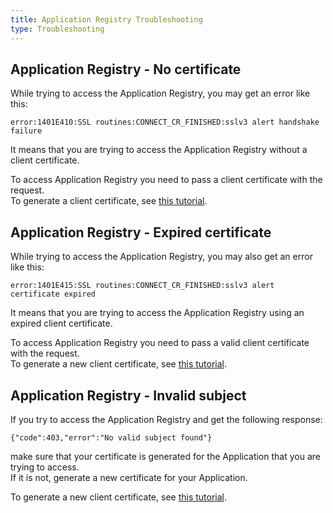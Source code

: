 ```yaml
---
title: Application Registry Troubleshooting
type: Troubleshooting
---
```


<wstep>

## Application Registry - No certificate

While trying to access the Application Registry, you may get an error like this:
```
error:1401E410:SSL routines:CONNECT_CR_FINISHED:sslv3 alert handshake failure
```
It means that you are trying to access the Application Registry without a client certificate. 

To access Application Registry you need to pass a client certificate with the request.  
To generate a client certificate, see [this tutorial](#tutorials-get-the-client-certificate). 

## Application Registry - Expired certificate

While trying to access the Application Registry, you may also get an error like this:
```
error:1401E415:SSL routines:CONNECT_CR_FINISHED:sslv3 alert certificate expired
```
It means that you are trying to access the Application Registry using an expired client certificate.

To access Application Registry you need to pass a valid client certificate with the request.  
To generate a new client certificate, see [this tutorial](#tutorials-get-the-client-certificate).  

## Application Registry - Invalid subject

If you try to access the Application Registry and get the following response:
```
{"code":403,"error":"No valid subject found"}
```
make sure that your certificate is generated for the Application that you are trying to access.  
If it is not, generate a new certificate for your Application. 

To generate a new client certificate, see [this tutorial](#tutorials-get-the-client-certificate).
